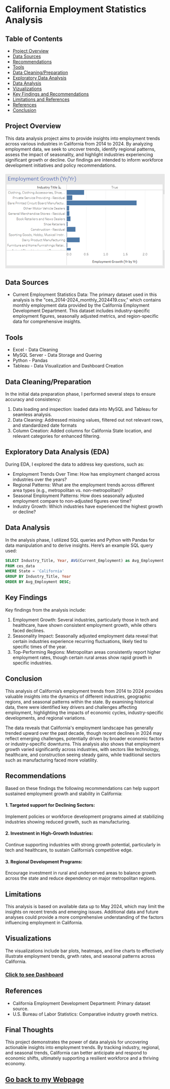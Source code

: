 # California Employment Statistics Analysis

## Table of Contents

- [Project Overview](#project-overview)
- [Data Sources](#data-sources)
- [Recommendations](#recommendations)
- [Tools](#tools)
- [Data Cleaning/Preparation](#data-cleaningpreparation)
- [Exploratory Data Analysis](#exploratory-data-analysis-eda)
- [Data Analysis](#data-analysis)
- [Vizualizations](#visualizations)
- [Key Findings and Recommendations](#key-findings)
- [Limitations and References](#limitations)
- [References](#references)
- [Conclusion](#conclusion)

## Project Overview

This data analysis project aims to provide insights into employment trends across various industries in California from 2014 to 2024. By analyzing employment data, we seek to uncover trends, identify regional patterns, assess the impact of seasonality, and highlight industries experiencing significant growth or decline. Our findings are intended to inform workforce development initiatives and policy recommendations.

#### ![Employment Growth (Yr/Yr)](https://github.com/JoseAGonzalezR/CES/blob/main/Employment%20Growth.png)

## Data Sources

-	Current Employment Statistics Data: The primary dataset used in this analysis is the "ces_2014-2024_monthly_2024419.csv," which contains monthly employment data provided by the California Employment Development Department. This dataset includes industry-specific employment figures, seasonally adjusted metrics, and region-specific data for comprehensive insights.

## Tools

- Excel - Data Cleaning
- MySQL Server - Data Storage and Quering
- Python - Pandas
- Tableau - Data Visualization and Dashboard Creation

## Data Cleaning/Preparation

In the initial data preparation phase, I performed several steps to ensure accuracy and consistency:
1. Data loading and inspection: loaded data into MySQL and Tableau for seamless analysis.
2. Data Cleaning: Addressed missing values, filtered out not relevant rows, and standardized date formats
3. Column Creation: Added columns for California State location, and relevant categories for enhanced filtering.

## Exploratory Data Analysis (EDA)

During EDA, I explored the data to address key questions, such as:
- Employment Trends Over Time: How has employment changed across industries over the years?
- Regional Patterns: What are the employment trends across different area types (e.g., metropolitan vs. non-metropolitan)?
- Seasonal Employment Patterns: How does seasonally adjusted employment compare to non-adjusted figures over time?
- Industry Growth: Which industries have experienced the highest growth or decline?

## Data Analysis

In the analysis phase, I utilized SQL queries and Python with Pandas for data manipulation and to derive insights. Here’s an example SQL query used:
```sql
SELECT Industry_Title, Year, AVG(Current_Employment) as Avg_Employment
FROM ces_data
WHERE State = 'California'
GROUP BY Industry_Title, Year
ORDER BY Avg_Employment DESC;
```
## Key Findings

Key findings from the analysis include:
1. Employment Growth: Several industries, particularly those in tech and healthcare, have shown consistent employment growth, while others faced declines.
3. Seasonality Impact: Seasonally adjusted employment data reveal that certain industries experience recurring fluctuations, likely tied to specific times of the year.
4. Top-Performing Regions: Metropolitan areas consistently report higher employment rates, though certain rural areas show rapid growth in specific industries.

## Conclusion
This analysis of California’s employment trends from 2014 to 2024 provides valuable insights into the dynamics of different industries, geographic regions, and seasonal patterns within the state. By examining historical data, there were identified key drivers and challenges affecting employment, highlighting the impacts of economic cycles, industry-specific developments, and regional variations.

The data reveals that California's employment landscape has generally trended upward over the past decade, though recent declines in 2024 may reflect emerging challenges, potentially driven by broader economic factors or industry-specific downturns. This analysis also shows that employment growth varied significantly across industries, with sectors like technology, healthcare, and construction seeing steady gains, while traditional sectors such as manufacturing faced more volatility.

## Recommendations

Based on these findings the following recommendations can help support sustained employment growth and stability in California:
#### 1. Targeted support for Declining Sectors:
  Implement policies or workforce development programs aimed at stabilizing industries showing reduced growth, such as manufacturing.
#### 2.	Investment in High-Growth Industries:
  Continue supporting industries with strong growth potential, particularly in tech and healthcare, to sustain California’s competitive edge.
#### 3.	Regional Development Programs:
  Encourage investment in rural and underserved areas to balance growth across the state and reduce dependency on major metropolitan regions.


## Limitations

This analysis is based on available data up to May 2024, which may limit the insights on recent trends and emerging issues. Additional data and future analyses could provide a more comprehensive understanding of the factors influencing employment in California.

## Visualizations

The visualizations include bar plots, heatmaps, and line charts to effectively illustrate employment trends, grwth rates, and seasonal patterns across California.

### [Click to see Dashboard](https://public.tableau.com/app/profile/jose.gonzalez.ramirez/viz/Current-Employment_CA/Dashboard1?publish=yes)

## References

- California Employment Development Department: Primary dataset source.
- U.S. Bureau of Labor Statistics: Comparative industry growth metrics.

## Final Thoughts

This project demonstrates the power of data analysis for uncovering actionable insights into employment trends. By tracking industry, regional, and seasonal trends, California can better anticipate and respond to economic shifts, ultimately supporting a resilient workforce and a thriving economy.

## [Go back to my Webpage](https://JoseAGonzalezR.github.io/Jose_AGonzalez.github.io/)
